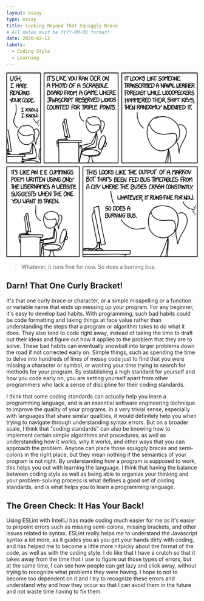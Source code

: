 ```yaml
---
layout: essay
type: essay
title: Looking Beyond That Squiggly Brace
# All dates must be YYYY-MM-DD format!
date: 2020-02-12
labels:
  - Coding Style
  - Learning
---
```


<img class="ui medium right floated rounded image" src="/images/code_quality_2.png" length="800" width="1000">

> Whatever, it runs fine for now.
> So does a burning bus.

## Darn! That One Curly Bracket!

It's that one curly brace or character, or a simple misspelling or a function or variable name that ends up messing up your 
program. For any beginner, it's easy to develop bad habits. With programming, such bad habits could be code formatting and
taking things at face value rather than understanding the steps that a program or algorithm takes to do what it does.
They also tend to code right away, instead of taking the time to draft out their ideas and figure out how it applies to the 
problem that they are to solve. These bad habits can eventually snowball into larger problems down the road if not corrected 
early on. Simple things, such as spending the time to delve into hundreds of lines of messy code just to find that you were 
missing a character or symbol, or wasting your time trying to search for methods for your program. By establishing a high 
standard for yourself and how you code early on, you are setting yourself apart from other programmers who lack a sense of 
discipline for their coding standards.

I think that some coding standards can actually help you learn a programming language, and is an essential
software engineering technique to improve the quality of your programs. In a very trivial sense, 
especially with languages that share similar qualities, it would definitely help you when trying to navigate through 
understanding syntax errors. But on a broader scale, I think that "coding standards" can also be knowing how to implement
certain simple algorithms and procedures, as well as understanding how it works, why it works, and other ways that you can 
approach the problem. Anyone can place those squiggly braces and semi-colons in the right place, but they mean nothing if the 
semantics of your program is not right. By understanding how a program is supposed to work, this helps you out with learning 
the language. I think that having the balance between coding style as well as being able to organize your thinking and your 
problem-solving process is what defines a good set of coding standards, and is what helps you to learn a programming language.

## The Green Check: It Has Your Back!

Using ESLint with IntelliJ has made coding much easier for me as it's easier to pinpoint errors such as missing semi-colons,
missing brackets, and other issues related to syntax. ESLint really helps me to understand the Javascript syntax a lot more,
as it guides you as you get your hands dirty with coding, and has helped me to become a little more nitpicky about the format
of the code, as well as with the coding style. I do like that I have a crutch so that it takes away from the time that I use 
to figure out those types of errors, but at the same time, I can see how people can get lazy and click away, without trying to 
recognize what problems they were having. I hope to not to become too dependent on it and I try to recognize these errors and 
understand why and how they occur so that I can avoid them in the future and not waste time having to fix them.
